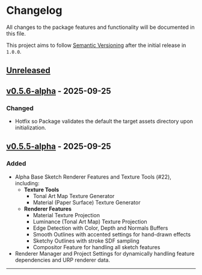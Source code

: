 # Changelog

All changes to the package features and functionality will be documented in this file.

This project aims to follow [Semantic Versioning](https://semver.org/spec/v2.0.0.html) after the initial release in `1.0.0`.

## [Unreleased]

## [v0.5.6-alpha] - 2025-09-25

### Changed

- Hotfix so Package validates the default the target assets directory upon initialization.


## [v0.5.5-alpha] - 2025-09-25

### Added
- Alpha Base Sketch Renderer Features and Texture Tools (#22), including:
    - **Texture Tools**
        - Tonal Art Map Texture Generator
        - Material (Paper Surface) Texture Generator
    - **Renderer Features**
        - Material Texture Projection
        - Luminance (Tonal Art Map) Texture Projection
        - Edge Detection with Color, Depth and Normals Buffers
        - Smooth Outlines with accented settings for hand-drawn effects
        - Sketchy Outlines with stroke SDF sampling
        - Compositor Feature for handling all sketch features
- Renderer Manager and Project Settings for dynamically handling feature dependencies and URP renderer data.

---
[unreleased]: https://github.com/LorenzoGrando/SketchRenderer/compare/v0.5.6-alpha...HEAD
[v0.5.6-alpha]: https://github.com/LorenzoGrando/SketchRenderer/compare/v0.5.5-alpha...v0.5.6-alpha
[v0.5.5-alpha]: https://github.com/LorenzoGrando/SketchRenderer/releases/tag/v0.5.5-alpha